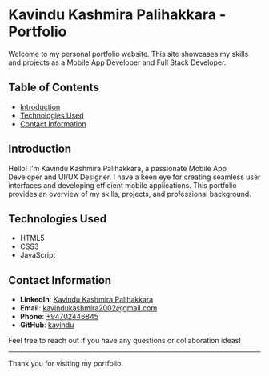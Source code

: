 # Kavindu Kashmira Palihakkara - Portfolio

Welcome to my personal portfolio website. This site showcases my skills and projects as a Mobile App Developer and Full Stack Developer.

## Table of Contents

- [Introduction](#introduction)
- [Technologies Used](#technologies-used)
- [Contact Information](#contact-information)

## Introduction

Hello! I'm Kavindu Kashmira Palihakkara, a passionate Mobile App Developer and UI/UX Designer. I have a keen eye for creating seamless user interfaces and developing efficient mobile applications. This portfolio provides an overview of my skills, projects, and professional background.

## Technologies Used

- HTML5
- CSS3
- JavaScript

## Contact Information

- **LinkedIn**: [Kavindu Kashmira Palihakkara](https://www.linkedin.com/in/kavindu)
- **Email**: [kavindukashmira2002@gmail.com](mailto:kavindukashmira2002@gmail.com)
- **Phone**: [+94702446845](+94702446845)
- **GitHub**: [kavindu](https://github.com/KavinduPalihakkara)

Feel free to reach out if you have any questions or collaboration ideas!

---

Thank you for visiting my portfolio.
